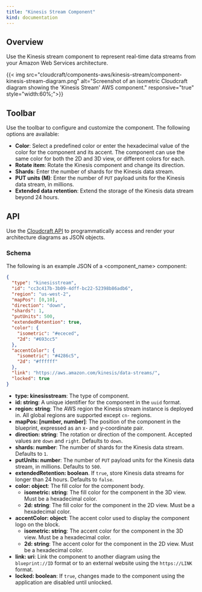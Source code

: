 ```yaml
---
title: "Kinesis Stream Component"
kind: documentation
---
```

## Overview

Use the Kinesis stream component to represent real-time data streams from your Amazon Web Services architecture.

{{< img src="cloudcraft/components-aws/kinesis-stream/component-kinesis-stream-diagram.png" alt="Screenshot of an isometric Cloudcraft diagram showing the 'Kinesis Stream' AWS component." responsive="true" style="width:60%;">}}

## Toolbar

Use the toolbar to configure and customize the component. The following options are available:

- **Color**: Select a predefined color or enter the hexadecimal value of the color for the component and its accent. The component can use the same color for both the 2D and 3D view, or different colors for each.
- **Rotate item**: Rotate the Kinesis component and change its direction.
- **Shards**: Enter the number of shards for the Kinesis data stream.
- **PUT units (M)**: Enter the number of `PUT` payload units for the Kinesis data stream, in millions.
- **Extended data retention**: Extend the storage of the Kinesis data stream beyond 24 hours.

## API

Use the [Cloudcraft API][1] to programmatically access and render your architecture diagrams as JSON objects.

### Schema

The following is an example JSON of a <component_name> component:

```json
{
  "type": "kinesisstream",
  "id": "cc3c417b-3b09-4dff-bc22-52398b86adb6",
  "region": "us-west-2",
  "mapPos": [0,10],
  "direction": "down",
  "shards": 1,
  "putUnits": 500,
  "extendedRetention": true,
  "color": {
    "isometric": "#ececed",
    "2d": "#693cc5"
  },
  "accentColor": {
    "isometric": "#4286c5",
    "2d": "#ffffff"
  },
  "link": "https://aws.amazon.com/kinesis/data-streams/",
  "locked": true
}
```

- **type: kinesisstream**: The type of component.
- **id: string**: A unique identifier for the component in the `uuid` format.
- **region: string**: The AWS region the Kinesis stream instance is deployed in. All global regions are supported except `cn-` regions.
- **mapPos: [number, number]**: The position of the component in the blueprint, expressed as an x- and y-coordinate pair.
- **direction: string**: The rotation or direction of the component. Accepted values are `down` and `right`. Defaults to `down`.
- **shards: number**: The number of shards for the Kinesis data stream. Defaults to `1`.
- **putUnits: number**: The number of `PUT` payload units for the Kinesis data stream, in millions. Defaults to `500`.
- **extendedRetention: boolean**. If `true`, store Kinesis data streams for longer than 24 hours. Defaults to `false`.
- **color: object**: The fill color for the component body.
  - **isometric: string**: The fill color for the component in the 3D view. Must be a hexadecimal color.
  - **2d: string**: The fill color for the component in the 2D view. Must be a hexadecimal color.
- **accentColor: object**: The accent color used to display the component logo on the block.
  - **isometric: string**: The accent color for the component in the 3D view. Must be a hexadecimal color.
  - **2d: string**: The accent color for the component in the 2D view. Must be a hexadecimal color.
- **link: uri**: Link the component to another diagram using the `blueprint://ID` format or to an external website using the `https://LINK` format.
- **locked: boolean**: If `true`, changes made to the component using the application are disabled until unlocked.

[1]: https://developers.cloudcraft.co/
